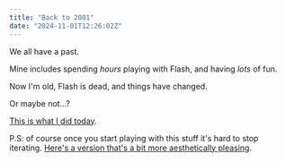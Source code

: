 ```yaml
---
title: "Back to 2001"
date: "2024-11-01T12:26:02Z"
---
```

We all have a past.

Mine includes spending _hours_ playing with Flash, and having _lots_ of fun.

Now I'm old, Flash is dead, and things have changed.

Or maybe not…?

[This is what I did today](/20241101/).

P.S: of course once you start playing with this stuff it's hard to stop iterating. [Here's a version that's a bit more aesthetically pleasing](/2024110102/).
